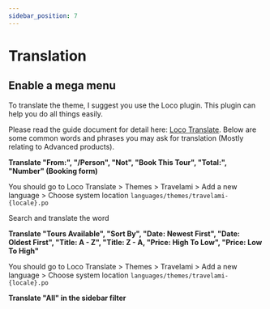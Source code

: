 ```yaml
---
sidebar_position: 7
---
```

# Translation

## Enable a mega menu

To translate the theme, I suggest you use the Loco plugin. This plugin can help you do all things easily.

Please read the guide document for detail here: [Loco Translate](https://wordpress.org/plugins/loco-translate/). Below are some common words and phrases you may ask for translation (Mostly relating to Advanced products).

**Translate "From:", "/Person", "Not", "Book This Tour", "Total:", "Number" (Booking form)**

You should go to Loco Translate > Themes > Travelami > Add a new language > Choose system location  `languages/themes/travelami-{locale}.po`

Search and translate the word

**Translate "Tours Available", "Sort By", "Date: Newest First", "Date: Oldest First", "Title: A - Z", "Title: Z - A, "Price: High To Low", "Price: Low To High"** 

You should go to Loco Translate > Themes > Travelami > Add a new language > Choose system location  `languages/themes/travelami-{locale}.po`

**Translate "All" in the sidebar filter**

